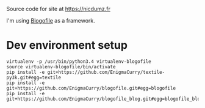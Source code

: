 Source code for site at https://nicdumz.fr

I'm using [Blogofile](https://github.com/EnigmaCurry/blogofile) as a framework.
# Dev environment setup

    virtualenv -p /usr/bin/python3.4 virtualenv-blogofile
    source virtualenv-blogofile/bin/activate
    pip install -e git+https://github.com/EnigmaCurry/textile-py3k.git#egg=textile
    pip install -e git+https://github.com/EnigmaCurry/blogofile.git#egg=blogofile
    pip install -e git+https://github.com/EnigmaCurry/blogofile_blog.git#egg=blogofile_blog
